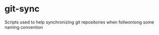 # git-sync
Scripts used to help synchronizing git repositories when follwoniong some naming convention
